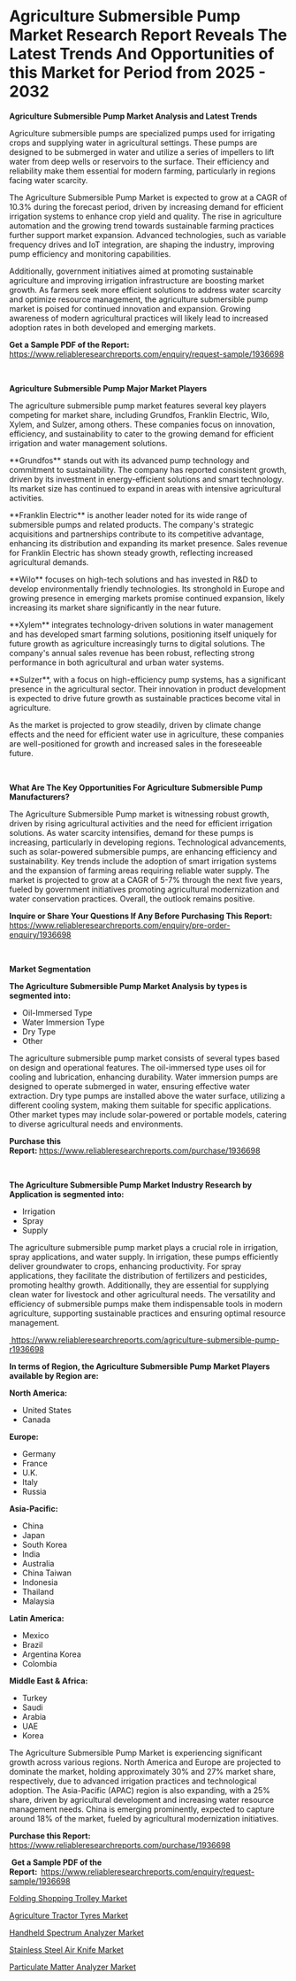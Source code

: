 <p><h1>Agriculture Submersible Pump Market Research Report Reveals The Latest Trends And Opportunities of this Market for Period from 2025 - 2032</h1></p><p><strong>Agriculture Submersible Pump Market Analysis and Latest Trends</strong></p>
<p><p>Agriculture submersible pumps are specialized pumps used for irrigating crops and supplying water in agricultural settings. These pumps are designed to be submerged in water and utilize a series of impellers to lift water from deep wells or reservoirs to the surface. Their efficiency and reliability make them essential for modern farming, particularly in regions facing water scarcity.</p><p>The Agriculture Submersible Pump Market is expected to grow at a CAGR of 10.3% during the forecast period, driven by increasing demand for efficient irrigation systems to enhance crop yield and quality. The rise in agriculture automation and the growing trend towards sustainable farming practices further support market expansion. Advanced technologies, such as variable frequency drives and IoT integration, are shaping the industry, improving pump efficiency and monitoring capabilities.</p><p>Additionally, government initiatives aimed at promoting sustainable agriculture and improving irrigation infrastructure are boosting market growth. As farmers seek more efficient solutions to address water scarcity and optimize resource management, the agriculture submersible pump market is poised for continued innovation and expansion. Growing awareness of modern agricultural practices will likely lead to increased adoption rates in both developed and emerging markets.</p></p>
<p><strong>Get a Sample PDF of the Report:&nbsp;</strong> <a href="https://www.reliableresearchreports.com/enquiry/request-sample/1936698?utm_campaign=16&utm_medium=2&utm_source=Github&utm_content=ia&utm_term=08042025&utm_id=agriculture-submersible-pump">https://www.reliableresearchreports.com/enquiry/request-sample/1936698</a></p>
<p>&nbsp;</p>
<p><strong>Agriculture Submersible Pump Major Market Players</strong></p>
<p><p>The agriculture submersible pump market features several key players competing for market share, including Grundfos, Franklin Electric, Wilo, Xylem, and Sulzer, among others. These companies focus on innovation, efficiency, and sustainability to cater to the growing demand for efficient irrigation and water management solutions.</p><p>**Grundfos** stands out with its advanced pump technology and commitment to sustainability. The company has reported consistent growth, driven by its investment in energy-efficient solutions and smart technology. Its market size has continued to expand in areas with intensive agricultural activities.</p><p>**Franklin Electric** is another leader noted for its wide range of submersible pumps and related products. The company's strategic acquisitions and partnerships contribute to its competitive advantage, enhancing its distribution and expanding its market presence. Sales revenue for Franklin Electric has shown steady growth, reflecting increased agricultural demands.</p><p>**Wilo** focuses on high-tech solutions and has invested in R&D to develop environmentally friendly technologies. Its stronghold in Europe and growing presence in emerging markets promise continued expansion, likely increasing its market share significantly in the near future.</p><p>**Xylem** integrates technology-driven solutions in water management and has developed smart farming solutions, positioning itself uniquely for future growth as agriculture increasingly turns to digital solutions. The company's annual sales revenue has been robust, reflecting strong performance in both agricultural and urban water systems.</p><p>**Sulzer**, with a focus on high-efficiency pump systems, has a significant presence in the agricultural sector. Their innovation in product development is expected to drive future growth as sustainable practices become vital in agriculture.</p><p>As the market is projected to grow steadily, driven by climate change effects and the need for efficient water use in agriculture, these companies are well-positioned for growth and increased sales in the foreseeable future.</p></p>
<p>&nbsp;</p>
<p><strong>What Are The Key Opportunities For Agriculture Submersible Pump Manufacturers?</strong></p>
<p><p>The Agriculture Submersible Pump market is witnessing robust growth, driven by rising agricultural activities and the need for efficient irrigation solutions. As water scarcity intensifies, demand for these pumps is increasing, particularly in developing regions. Technological advancements, such as solar-powered submersible pumps, are enhancing efficiency and sustainability. Key trends include the adoption of smart irrigation systems and the expansion of farming areas requiring reliable water supply. The market is projected to grow at a CAGR of 5-7% through the next five years, fueled by government initiatives promoting agricultural modernization and water conservation practices. Overall, the outlook remains positive.</p></p>
<p><strong>Inquire or Share Your Questions If Any Before Purchasing This Report:</strong> <a href="https://www.reliableresearchreports.com/enquiry/pre-order-enquiry/1936698?utm_campaign=16&utm_medium=2&utm_source=Github&utm_content=ia&utm_term=08042025&utm_id=agriculture-submersible-pump">https://www.reliableresearchreports.com/enquiry/pre-order-enquiry/1936698</a></p>
<p>&nbsp;</p>
<p><strong>Market Segmentation</strong></p>
<p><strong>The Agriculture Submersible Pump Market Analysis by types is segmented into:</strong></p>
<p><ul><li>Oil-Immersed Type</li><li>Water Immersion Type</li><li>Dry Type</li><li>Other</li></ul></p>
<p><p>The agriculture submersible pump market consists of several types based on design and operational features. The oil-immersed type uses oil for cooling and lubrication, enhancing durability. Water immersion pumps are designed to operate submerged in water, ensuring effective water extraction. Dry type pumps are installed above the water surface, utilizing a different cooling system, making them suitable for specific applications. Other market types may include solar-powered or portable models, catering to diverse agricultural needs and environments.</p></p>
<p><strong>Purchase this Report:&nbsp;</strong><a href="https://www.reliableresearchreports.com/purchase/1936698?utm_campaign=16&utm_medium=2&utm_source=Github&utm_content=ia&utm_term=08042025&utm_id=agriculture-submersible-pump">https://www.reliableresearchreports.com/purchase/1936698</a></p>
<p>&nbsp;</p>
<p><strong>The Agriculture Submersible Pump Market Industry Research by Application is segmented into:</strong></p>
<p><ul><li>Irrigation</li><li>Spray</li><li>Supply</li></ul></p>
<p><p>The agriculture submersible pump market plays a crucial role in irrigation, spray applications, and water supply. In irrigation, these pumps efficiently deliver groundwater to crops, enhancing productivity. For spray applications, they facilitate the distribution of fertilizers and pesticides, promoting healthy growth. Additionally, they are essential for supplying clean water for livestock and other agricultural needs. The versatility and efficiency of submersible pumps make them indispensable tools in modern agriculture, supporting sustainable practices and ensuring optimal resource management.</p></p>
<p><a href="https://www.reliableresearchreports.com/agriculture-submersible-pump-r1936698?utm_campaign=16&utm_medium=2&utm_source=Github&utm_content=ia&utm_term=08042025&utm_id=agriculture-submersible-pump">&nbsp;https://www.reliableresearchreports.com/agriculture-submersible-pump-r1936698</a></p>
<p><strong>In terms of Region, the Agriculture Submersible Pump Market Players available by Region are:</strong></p>
<p>
    <p> <strong> North America: </strong>
        <ul>
            <li>United States</li>
            <li>Canada</li>
        </ul>
        </p> 
    <p> <strong> Europe: </strong>
        <ul>
            <li>Germany</li>
            <li>France</li>
            <li>U.K.</li>
            <li>Italy</li>
            <li>Russia</li>
        </ul>
        </p> 
    <p> <strong> Asia-Pacific: </strong>
        <ul>
            <li>China</li>
            <li>Japan</li>
            <li>South Korea</li>
            <li>India</li>
            <li>Australia</li>
            <li>China Taiwan</li>
            <li>Indonesia</li>
            <li>Thailand</li>
            <li>Malaysia</li>
        </ul>
        </p> 
    <p> <strong> Latin America: </strong>
        <ul>
            <li>Mexico</li>
            <li>Brazil</li>
            <li>Argentina Korea</li>
            <li>Colombia</li>
        </ul>
        </p> 
    <p> <strong> Middle East & Africa: </strong>
        <ul>
            <li>Turkey</li>
            <li>Saudi</li>
            <li>Arabia</li>
            <li>UAE</li>
            <li>Korea</li>
        </ul>
    </p>
    </p>
<p><p>The Agriculture Submersible Pump Market is experiencing significant growth across various regions. North America and Europe are projected to dominate the market, holding approximately 30% and 27% market share, respectively, due to advanced irrigation practices and technological adoption. The Asia-Pacific (APAC) region is also expanding, with a 25% share, driven by agricultural development and increasing water resource management needs. China is emerging prominently, expected to capture around 18% of the market, fueled by agricultural modernization initiatives.</p></p>
<p><strong>Purchase this Report: </strong><a href="https://www.reliableresearchreports.com/purchase/1936698?utm_campaign=16&utm_medium=2&utm_source=Github&utm_content=ia&utm_term=08042025&utm_id=agriculture-submersible-pump">https://www.reliableresearchreports.com/purchase/1936698</a></p>
<p>&nbsp;<strong>Get a Sample PDF of the Report:&nbsp;&nbsp;</strong><a href="https://www.reliableresearchreports.com/enquiry/request-sample/1936698?utm_campaign=16&utm_medium=2&utm_source=Github&utm_content=ia&utm_term=08042025&utm_id=agriculture-submersible-pump">https://www.reliableresearchreports.com/enquiry/request-sample/1936698</a></p>
<p><strong></strong></p>
<p><p><a href="https://github.com/thanenegenqa/Market-Research-Report-List-1/blob/main/folding-shopping-trolley-market.md?utm_campaign=16&utm_medium=2&utm_source=Github&utm_content=ia&utm_term=08042025&utm_id=agriculture-submersible-pump">Folding Shopping Trolley Market</a></p><p><a href="https://github.com/lelkohydesyj/Market-Research-Report-List-1/blob/main/agriculture-tractor-tyres-market.md?utm_campaign=16&utm_medium=2&utm_source=Github&utm_content=ia&utm_term=08042025&utm_id=agriculture-submersible-pump">Agriculture Tractor Tyres Market</a></p><p><a href="https://github.com/mehakmiamid1/Market-Research-Report-List-1/blob/main/handheld-spectrum-analyzer-market.md?utm_campaign=16&utm_medium=2&utm_source=Github&utm_content=ia&utm_term=08042025&utm_id=agriculture-submersible-pump">Handheld Spectrum Analyzer Market</a></p><p><a href="https://github.com/cobinaydin13/Market-Research-Report-List-1/blob/main/stainless-steel-air-knife-market.md?utm_campaign=16&utm_medium=2&utm_source=Github&utm_content=ia&utm_term=08042025&utm_id=agriculture-submersible-pump">Stainless Steel Air Knife Market</a></p><p><a href="https://github.com/cachaskluwe/Market-Research-Report-List-1/blob/main/particulate-matter-analyzer-market.md?utm_campaign=16&utm_medium=2&utm_source=Github&utm_content=ia&utm_term=08042025&utm_id=agriculture-submersible-pump">Particulate Matter Analyzer Market</a></p></p>